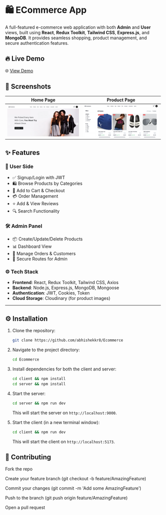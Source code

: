 # 🛍️ ECommerce App

A full-featured e-commerce web application with both **Admin** and **User** views, built using **React**, **Redux Toolkit**, **Tailwind CSS**, **Express.js**, and **MongoDB**. It provides seamless shopping, product management, and secure authentication features.

## 🔥 Live Demo

🌐 [View Demo](https://ecommerce-75.vercel.app)

## 📸 Screenshots

| Home Page                        | Product Page                      |
|----------------------------------|-----------------------------------|
| ![Home](home.png)    | ![Product](product.png) |

## ✨ Features

### 👥 User Side
- ✅ Signup/Login with JWT
- 🛍️ Browse Products by Categories
- 🧺 Add to Cart & Checkout
- 💳 Order Management
- ⭐ Add & View Reviews
- 🔍 Search Functionality

### 🛠️ Admin Panel
- 📦 Create/Update/Delete Products
- 📊 Dashboard View
- 📁 Manage Orders & Customers
- 🔐 Secure Routes for Admin

### ⚙️ Tech Stack
- **Frontend**: React, Redux Toolkit, Tailwind CSS, Axios
- **Backend**: Node.js, Express.js, MongoDB, Mongoose
- **Authentication**: JWT, Cookies, Token
- **Cloud Storage**: Cloudinary (for product images)

---

## ⚙️ Installation

1. Clone the repository:

   ```bash
   git clone https://github.com/abhishekkr8/Ecommerce
   ```

2. Navigate to the project directory:

   ```bash
   cd Ecommerce
   ```

3. Install dependencies for both the client and server:

   ```bash
   cd client && npm install
   cd server && npm install
   ```

4. Start the server:

   ```bash
   cd server && npm run dev
   ```

   This will start the server on `http://localhost:9000`.

5. Start the client (in a new terminal window):

   ```bash
   cd client && npm run dev
   ```

   This will start the client on `http://localhost:5173`.

## 🤝 Contributing
Fork the repo

Create your feature branch (git checkout -b feature/AmazingFeature)

Commit your changes (git commit -m 'Add some AmazingFeature')

Push to the branch (git push origin feature/AmazingFeature)

Open a pull request